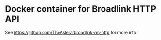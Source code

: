 # Docker container for Broadlink HTTP API

See https://github.com/TheAslera/broadlink-rm-http for more info
